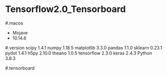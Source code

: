 # Tensorflow2.0_Tensorboard

#.macos
   - Mojave
   - 10.14.6
   
#.version
scipy 1.4.1
numpy 1.18.5
matplotlib 3.3.0
pandas 1.1.0
sklearn 0.23.1
pydot 1.4.1
h5py 2.10.0
theano 1.0.5
tensorflow 2.3.0
keras 2.4.3
Python 3.8.3

#.tensorboard
